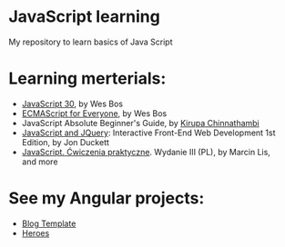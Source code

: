 # JavaScript learning
My repository to learn basics of Java Script

# Learning merterials:
- [JavaScript 30](https://javascript30.com/), by Wes Bos
- [ECMAScript for Everyone](https://es6.io/), by Wes Bos
- JavaScript Absolute Beginner's Guide, by [Kirupa Chinnathambi](https://www.kirupa.com/)
- [JavaScript and JQuery](http://javascriptbook.com): Interactive Front-End Web Development 1st Edition, by Jon Duckett
- [JavaScript. Ćwiczenia praktyczne](https://helion.pl/ksiazki/javascript-cwiczenia-praktyczne-wydanie-iii-marcin-lis,cwjas3.htm#format/e). Wydanie III (PL), by Marcin Lis,  
and more

# See my Angular projects:
- [Blog Template](https://github.com/unrealdst/BlogApi/tree/master/Blog2.0/blog2.0)
- [Heroes](https://github.com/wroclawianka/angular2.0_heroes-tutorial)
